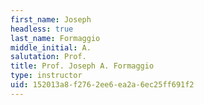 ```yaml
---
first_name: Joseph
headless: true
last_name: Formaggio
middle_initial: A.
salutation: Prof.
title: Prof. Joseph A. Formaggio
type: instructor
uid: 152013a8-f276-2ee6-ea2a-6ec25ff691f2
---
```

